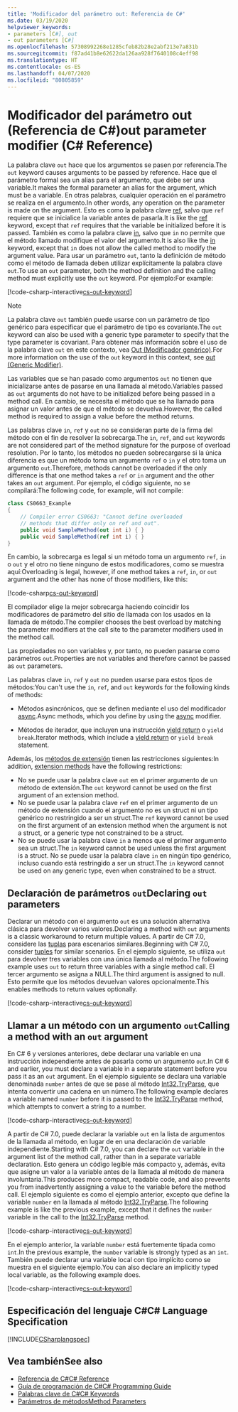 ```yaml
---
title: 'Modificador del parámetro out: Referencia de C#'
ms.date: 03/19/2020
helpviewer_keywords:
- parameters [C#], out
- out parameters [C#]
ms.openlocfilehash: 57308992268e1285cfeb82b28e2abf213e7a831b
ms.sourcegitcommit: f87ad41b8e62622da126aa928f7640108c4eff98
ms.translationtype: HT
ms.contentlocale: es-ES
ms.lasthandoff: 04/07/2020
ms.locfileid: "80805859"
---
```

# <a name="out-parameter-modifier-c-reference"></a><span data-ttu-id="bd30e-102">Modificador del parámetro out (Referencia de C#)</span><span class="sxs-lookup"><span data-stu-id="bd30e-102">out parameter modifier (C# Reference)</span></span>

<span data-ttu-id="bd30e-103">La palabra clave `out` hace que los argumentos se pasen por referencia.</span><span class="sxs-lookup"><span data-stu-id="bd30e-103">The `out` keyword causes arguments to be passed by reference.</span></span> <span data-ttu-id="bd30e-104">Hace que el parámetro formal sea un alias para el argumento, que debe ser una variable.</span><span class="sxs-lookup"><span data-stu-id="bd30e-104">It makes the formal parameter an alias for the argument, which must be a variable.</span></span> <span data-ttu-id="bd30e-105">En otras palabras, cualquier operación en el parámetro se realiza en el argumento.</span><span class="sxs-lookup"><span data-stu-id="bd30e-105">In other words, any operation on the parameter is made on the argument.</span></span> <span data-ttu-id="bd30e-106">Esto es como la palabra clave [ref](ref.md), salvo que `ref` requiere que se inicialice la variable antes de pasarla.</span><span class="sxs-lookup"><span data-stu-id="bd30e-106">It is like the [ref](ref.md) keyword, except that `ref` requires that the variable be initialized before it is passed.</span></span> <span data-ttu-id="bd30e-107">También es como la palabra clave [in](in-parameter-modifier.md), salvo que `in` no permite que el método llamado modifique el valor del argumento.</span><span class="sxs-lookup"><span data-stu-id="bd30e-107">It is also like the [in](in-parameter-modifier.md) keyword, except that `in` does not allow the called method to modify the argument value.</span></span> <span data-ttu-id="bd30e-108">Para usar un parámetro `out`, tanto la definición de método como el método de llamada deben utilizar explícitamente la palabra clave `out`.</span><span class="sxs-lookup"><span data-stu-id="bd30e-108">To use an `out` parameter, both the method definition and the calling method must explicitly use the `out` keyword.</span></span> <span data-ttu-id="bd30e-109">Por ejemplo:</span><span class="sxs-lookup"><span data-stu-id="bd30e-109">For example:</span></span>  
  
[!code-csharp-interactive[cs-out-keyword](../../../../samples/snippets/csharp/language-reference/keywords/in-ref-out-modifier/OutParameterModifier.cs#1)]  

> [!NOTE]
> <span data-ttu-id="bd30e-110">La palabra clave `out` también puede usarse con un parámetro de tipo genérico para especificar que el parámetro de tipo es covariante.</span><span class="sxs-lookup"><span data-stu-id="bd30e-110">The `out` keyword can also be used with a generic type parameter to specify that the type parameter is covariant.</span></span> <span data-ttu-id="bd30e-111">Para obtener más información sobre el uso de la palabra clave `out` en este contexto, vea [Out (Modificador genérico)](out-generic-modifier.md).</span><span class="sxs-lookup"><span data-stu-id="bd30e-111">For more information on the use of the `out` keyword in this context, see [out (Generic Modifier)](out-generic-modifier.md).</span></span>
  
<span data-ttu-id="bd30e-112">Las variables que se han pasado como argumentos `out` no tienen que inicializarse antes de pasarse en una llamada al método.</span><span class="sxs-lookup"><span data-stu-id="bd30e-112">Variables passed as `out` arguments do not have to be initialized before being passed in a method call.</span></span> <span data-ttu-id="bd30e-113">En cambio, se necesita el método que se ha llamado para asignar un valor antes de que el método se devuelva.</span><span class="sxs-lookup"><span data-stu-id="bd30e-113">However, the called method is required to assign a value before the method returns.</span></span>  
  
<span data-ttu-id="bd30e-114">Las palabras clave `in`, `ref` y `out` no se consideran parte de la firma del método con el fin de resolver la sobrecarga.</span><span class="sxs-lookup"><span data-stu-id="bd30e-114">The `in`, `ref`, and `out` keywords are not considered part of the method signature for the purpose of overload resolution.</span></span> <span data-ttu-id="bd30e-115">Por lo tanto, los métodos no pueden sobrecargarse si la única diferencia es que un método toma un argumento `ref` o `in` y el otro toma un argumento `out`.</span><span class="sxs-lookup"><span data-stu-id="bd30e-115">Therefore, methods cannot be overloaded if the only difference is that one method takes a `ref` or `in` argument and the other takes an `out` argument.</span></span> <span data-ttu-id="bd30e-116">Por ejemplo, el código siguiente, no se compilará:</span><span class="sxs-lookup"><span data-stu-id="bd30e-116">The following code, for example, will not compile:</span></span>  
  
```csharp
class CS0663_Example
{
    // Compiler error CS0663: "Cannot define overloaded
    // methods that differ only on ref and out".
    public void SampleMethod(out int i) { }
    public void SampleMethod(ref int i) { }
}
```
  
<span data-ttu-id="bd30e-117">En cambio, la sobrecarga es legal si un método toma un argumento `ref`, `in` o `out` y el otro no tiene ninguno de estos modificadores, como se muestra aquí:</span><span class="sxs-lookup"><span data-stu-id="bd30e-117">Overloading is legal, however, if one method takes a `ref`, `in`, or `out` argument and the other has none of those modifiers, like this:</span></span>  
  
[!code-csharp[cs-out-keyword](../../../../samples/snippets/csharp/language-reference/keywords/in-ref-out-modifier/OutParameterModifier.cs#2)]  

<span data-ttu-id="bd30e-118">El compilador elige la mejor sobrecarga haciendo coincidir los modificadores de parámetro del sitio de llamada con los usados en la llamada de método.</span><span class="sxs-lookup"><span data-stu-id="bd30e-118">The compiler chooses the best overload by matching the parameter modifiers at the call site to the parameter modifiers used in the method call.</span></span>

<span data-ttu-id="bd30e-119">Las propiedades no son variables y, por tanto, no pueden pasarse como parámetros `out`.</span><span class="sxs-lookup"><span data-stu-id="bd30e-119">Properties are not variables and therefore cannot be passed as `out` parameters.</span></span>
  
<span data-ttu-id="bd30e-120">Las palabras clave `in`, `ref` y `out` no pueden usarse para estos tipos de métodos:</span><span class="sxs-lookup"><span data-stu-id="bd30e-120">You can't use the `in`, `ref`, and `out` keywords for the following kinds of methods:</span></span>  
  
- <span data-ttu-id="bd30e-121">Métodos asincrónicos, que se definen mediante el uso del modificador [async](./async.md).</span><span class="sxs-lookup"><span data-stu-id="bd30e-121">Async methods, which you define by using the [async](./async.md) modifier.</span></span>  
  
- <span data-ttu-id="bd30e-122">Métodos de iterador, que incluyen una instrucción [yield return](./yield.md) o `yield break`.</span><span class="sxs-lookup"><span data-stu-id="bd30e-122">Iterator methods, which include a [yield return](./yield.md) or `yield break` statement.</span></span>  

<span data-ttu-id="bd30e-123">Además, los [métodos de extensión](../../programming-guide/classes-and-structs/extension-methods.md) tienen las restricciones siguientes:</span><span class="sxs-lookup"><span data-stu-id="bd30e-123">In addition, [extension methods](../../programming-guide/classes-and-structs/extension-methods.md) have the following restrictions:</span></span>

- <span data-ttu-id="bd30e-124">No se puede usar la palabra clave `out` en el primer argumento de un método de extensión.</span><span class="sxs-lookup"><span data-stu-id="bd30e-124">The `out` keyword cannot be used on the first argument of an extension method.</span></span>
- <span data-ttu-id="bd30e-125">No se puede usar la palabra clave `ref` en el primer argumento de un método de extensión cuando el argumento no es un struct ni un tipo genérico no restringido a ser un struct.</span><span class="sxs-lookup"><span data-stu-id="bd30e-125">The `ref` keyword cannot be used on the first argument of an extension method when the argument is not a struct, or a generic type not constrained to be a struct.</span></span>
- <span data-ttu-id="bd30e-126">No se puede usar la palabra clave `in` a menos que el primer argumento sea un struct.</span><span class="sxs-lookup"><span data-stu-id="bd30e-126">The `in` keyword cannot be used unless the first argument is a struct.</span></span> <span data-ttu-id="bd30e-127">No se puede usar la palabra clave `in` en ningún tipo genérico, incluso cuando está restringido a ser un struct.</span><span class="sxs-lookup"><span data-stu-id="bd30e-127">The `in` keyword cannot be used on any generic type, even when constrained to be a struct.</span></span>

## <a name="declaring-out-parameters"></a><span data-ttu-id="bd30e-128">Declaración de parámetros `out`</span><span class="sxs-lookup"><span data-stu-id="bd30e-128">Declaring `out` parameters</span></span>

<span data-ttu-id="bd30e-129">Declarar un método con el argumento `out` es una solución alternativa clásica para devolver varios valores.</span><span class="sxs-lookup"><span data-stu-id="bd30e-129">Declaring a method with `out` arguments is a classic workaround to return multiple values.</span></span> <span data-ttu-id="bd30e-130">A partir de C# 7.0, considere las [tuplas](../../tuples.md) para escenarios similares.</span><span class="sxs-lookup"><span data-stu-id="bd30e-130">Beginning with C# 7.0, consider [tuples](../../tuples.md) for similar scenarios.</span></span> <span data-ttu-id="bd30e-131">En el ejemplo siguiente, se utiliza `out` para devolver tres variables con una única llamada al método.</span><span class="sxs-lookup"><span data-stu-id="bd30e-131">The following example uses `out` to return three variables with a single method call.</span></span> <span data-ttu-id="bd30e-132">El tercer argumento se asigna a NULL.</span><span class="sxs-lookup"><span data-stu-id="bd30e-132">The third argument is assigned to null.</span></span> <span data-ttu-id="bd30e-133">Esto permite que los métodos devuelvan valores opcionalmente.</span><span class="sxs-lookup"><span data-stu-id="bd30e-133">This enables methods to return values optionally.</span></span>  
  
[!code-csharp-interactive[cs-out-keyword](../../../../samples/snippets/csharp/language-reference/keywords/in-ref-out-modifier/OutParameterModifier.cs#3)]  

## <a name="calling-a-method-with-an-out-argument"></a><span data-ttu-id="bd30e-134">Llamar a un método con un argumento `out`</span><span class="sxs-lookup"><span data-stu-id="bd30e-134">Calling a method with an `out` argument</span></span>

<span data-ttu-id="bd30e-135">En C# 6 y versiones anteriores, debe declarar una variable en una instrucción independiente antes de pasarla como un argumento `out`.</span><span class="sxs-lookup"><span data-stu-id="bd30e-135">In C# 6 and earlier, you must declare a variable in a separate statement before you pass it as an `out` argument.</span></span> <span data-ttu-id="bd30e-136">En el ejemplo siguiente se declara una variable denominada `number` antes de que se pase al método [Int32.TryParse](xref:System.Int32.TryParse(System.String,System.Int32@)), que intenta convertir una cadena en un número.</span><span class="sxs-lookup"><span data-stu-id="bd30e-136">The following example declares a variable named `number` before it is passed to the [Int32.TryParse](xref:System.Int32.TryParse(System.String,System.Int32@)) method, which attempts to convert a string to a number.</span></span>

[!code-csharp-interactive[cs-out-keyword](../../../../samples/snippets/csharp/language-reference/keywords/in-ref-out-modifier/OutParameterModifier.cs#4)]  

<span data-ttu-id="bd30e-137">A partir de C# 7.0, puede declarar la variable `out` en la lista de argumentos de la llamada al método, en lugar de en una declaración de variable independiente.</span><span class="sxs-lookup"><span data-stu-id="bd30e-137">Starting with C# 7.0, you can declare the `out` variable in the argument list of the method call, rather than in a separate variable declaration.</span></span> <span data-ttu-id="bd30e-138">Esto genera un código legible más compacto y, además, evita que asigne un valor a la variable antes de la llamada al método de manera involuntaria.</span><span class="sxs-lookup"><span data-stu-id="bd30e-138">This produces more compact, readable code, and also prevents you from inadvertently assigning a value to the variable before the method call.</span></span> <span data-ttu-id="bd30e-139">El ejemplo siguiente es como el ejemplo anterior, excepto que define la variable `number` en la llamada al método [Int32.TryParse](xref:System.Int32.TryParse(System.String,System.Int32@)).</span><span class="sxs-lookup"><span data-stu-id="bd30e-139">The following example is like the previous example, except that it defines the `number` variable in the call to the [Int32.TryParse](xref:System.Int32.TryParse(System.String,System.Int32@)) method.</span></span>

[!code-csharp-interactive[cs-out-keyword](../../../../samples/snippets/csharp/language-reference/keywords/in-ref-out-modifier/OutParameterModifier.cs#5)]  

<span data-ttu-id="bd30e-140">En el ejemplo anterior, la variable `number` está fuertemente tipada como `int`.</span><span class="sxs-lookup"><span data-stu-id="bd30e-140">In the previous example, the `number` variable is strongly typed as an `int`.</span></span> <span data-ttu-id="bd30e-141">También puede declarar una variable local con tipo implícito como se muestra en el siguiente ejemplo.</span><span class="sxs-lookup"><span data-stu-id="bd30e-141">You can also declare an implicitly typed local variable, as the following example does.</span></span>

[!code-csharp-interactive[cs-out-keyword](../../../../samples/snippets/csharp/language-reference/keywords/in-ref-out-modifier/OutParameterModifier.cs#6)]  

## <a name="c-language-specification"></a><span data-ttu-id="bd30e-142">Especificación del lenguaje C#</span><span class="sxs-lookup"><span data-stu-id="bd30e-142">C# Language Specification</span></span>  
[!INCLUDE[CSharplangspec](~/includes/csharplangspec-md.md)]  
  
## <a name="see-also"></a><span data-ttu-id="bd30e-143">Vea también</span><span class="sxs-lookup"><span data-stu-id="bd30e-143">See also</span></span>

- [<span data-ttu-id="bd30e-144">Referencia de C#</span><span class="sxs-lookup"><span data-stu-id="bd30e-144">C# Reference</span></span>](../index.md)
- [<span data-ttu-id="bd30e-145">Guía de programación de C#</span><span class="sxs-lookup"><span data-stu-id="bd30e-145">C# Programming Guide</span></span>](../../programming-guide/index.md)
- [<span data-ttu-id="bd30e-146">Palabras clave de C#</span><span class="sxs-lookup"><span data-stu-id="bd30e-146">C# Keywords</span></span>](./index.md)
- [<span data-ttu-id="bd30e-147">Parámetros de métodos</span><span class="sxs-lookup"><span data-stu-id="bd30e-147">Method Parameters</span></span>](./method-parameters.md)
